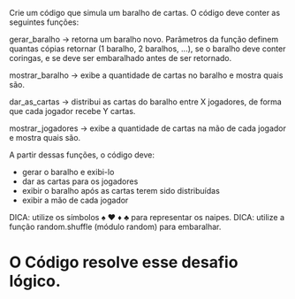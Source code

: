 Crie um código que simula um baralho de cartas.
O código deve conter as seguintes funções:

gerar_baralho -> retorna um baralho novo. Parâmetros da função
definem quantas cópias retornar (1 baralho, 2 baralhos, ...),
se o baralho deve conter coringas, e se deve ser embaralhado
antes de ser retornado.

mostrar_baralho -> exibe a quantidade de cartas no baralho e
mostra quais são.

dar_as_cartas -> distribui as cartas do baralho entre X
jogadores, de forma que cada jogador recebe Y cartas.

mostrar_jogadores -> exibe a quantidade de cartas na mão de
cada jogador e mostra quais são.

A partir dessas funções, o código deve:
 - gerar o baralho e exibi-lo
 - dar as cartas para os jogadores
 - exibir o baralho após as cartas terem sido distribuídas
 - exibir a mão de cada jogador

 DICA: utilize os símbolos ♠ ♥ ♦ ♣ para representar os naipes.
 DICA: utilize a função random.shuffle (módulo random) para embaralhar.

 # O Código resolve esse desafio lógico.
